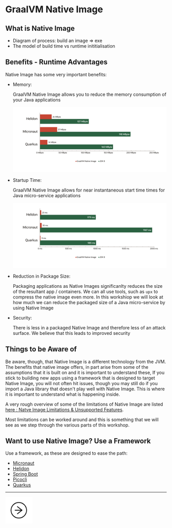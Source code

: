 # GraalVM Native Image

## What is Native Image

- Diagram of process: build an image => exe
- The model of build time vs runtime inititialisation

## Benefits - Runtime Advantages
   
Native Image has some very important benefits:

- Memory: 

    GraalVM Native Image allows you to reduce the memory consumption of your Java applications

    ![Native Image Memeory Reductions](../images/ni-memory_reduction.png)

- Startup Time:

    GraalVM Native Image allows for near instantaneous start time times for Java micro-service applications

    ![Native Image Memeory Reductions](../images/ni-startup.png)

- Reduction in Package Size:

    Packaging applications as Native Images significanlty reduces the size of the resultant app / containers. We can all use tools, such as `upx` to compress the native image even more. In this workshiop we will look at how much we can reduce the packaged size of a Java micro-service by using Native Image

- Security:

    There is less in a packaged Native Image and therefore less of an attack surface. We believe that this leads to improved security

## Things to be Aware of

Be aware, though, that Native Image is a different technology from the JVM. The benefits that native image offers, in part arise from some of the assumptions that it is built on and it is important to understand these, If you stick to building new apps using a framework that is designed to target Native Image, you will not often hit issues, though you may still do if you import a Java library that doesn't play well with Native Image. This is where it is important to understand what is happening inside.

A very rough overview of some of the limitations of Native Image are listed [here : Natve Image Limitations & Unsupported Features](./native-image-limitations.md).

Most limitations can be worked around and this is something that we will see as we step through the various parts of this workshop.

## Want to use Native Image? Use a Framework
Use a framework, as these are designed to ease the path:

- [Micronaut](https://micronaut.io/)
- [Helidon](https://helidon.io/#/)
- [Spring Boot](https://github.com/spring-projects-experimental/spring-graalvm-native)
- [Picocli](https://picocli.info/)
- [Quarkus](https://quarkus.io/)


---
<a href="../1/README.md">
    <img src="../images/noun_Next_511450_100.png"
        style="display: inline; height: 6em;" />
</a>

